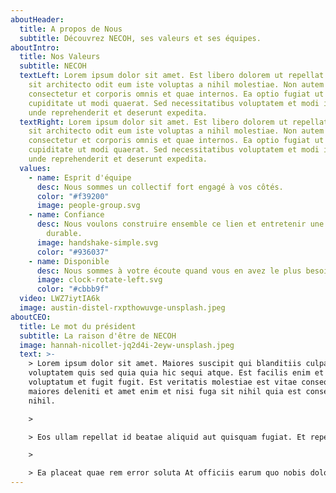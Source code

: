 ```yaml
---
aboutHeader:
  title: A propos de Nous
  subtitle: Découvrez NECOH, ses valeurs et ses équipes.
aboutIntro:
  title: Nos Valeurs
  subtitle: NECOH
  textLeft: Lorem ipsum dolor sit amet. Est libero dolorem ut repellat expedita
    sit architecto odit eum iste voluptas a nihil molestiae. Non autem
    consectetur et corporis omnis et quae internos. Ea optio fugiat ut quis
    cupiditate ut modi quaerat. Sed necessitatibus voluptatem et modi ipsam ut
    unde reprehenderit et deserunt expedita.
  textRight: Lorem ipsum dolor sit amet. Est libero dolorem ut repellat expedita
    sit architecto odit eum iste voluptas a nihil molestiae. Non autem
    consectetur et corporis omnis et quae internos. Ea optio fugiat ut quis
    cupiditate ut modi quaerat. Sed necessitatibus voluptatem et modi ipsam ut
    unde reprehenderit et deserunt expedita.
  values:
    - name: Esprit d'équipe
      desc: Nous sommes un collectif fort engagé à vos côtés.
      color: "#f39200"
      image: people-group.svg
    - name: Confiance
      desc: Nous voulons construire ensemble ce lien et entretenir une relation
        durable.
      image: handshake-simple.svg
      color: "#936037"
    - name: Disponible
      desc: Nous sommes à votre écoute quand vous en avez le plus besoin.
      image: clock-rotate-left.svg
      color: "#cbbb9f"
  video: LWZ7iytIA6k
  image: austin-distel-rxpthowuvge-unsplash.jpeg
aboutCEO:
  title: Le mot du président
  subtitle: La raison d'être de NECOH
  image: hannah-nicollet-jq2d4i-2eyw-unsplash.jpeg
  text: >-
    > Lorem ipsum dolor sit amet. Maiores suscipit qui blanditiis culpa qui
    voluptatem quis sed quia quia hic sequi atque. Est facilis enim et incidunt
    voluptatum et fugit fugit. Est veritatis molestiae est vitae consequatur hic
    maiores deleniti et amet enim et nisi fuga sit nihil quia est consequatur
    nihil.

    >

    > Eos ullam repellat id beatae aliquid aut quisquam fugiat. Et repellendus totam quo molestias distinctio quo saepe error et consequatur aliquam cum quos rerum. Sit tempore ipsa ea adipisci eveniet qui nihil corporis ad animi praesentium in natus necessitatibus aut ullam obcaecati.

    >

    > Ea placeat quae rem error soluta At officiis earum quo nobis dolorem est magnam voluptate sed similique velit vel quod amet. Sit quidem quaerat eos temporibus excepturi sit veritatis sint? Rem magnam exercitationem non earum velit a nulla nihil non corporis minus est totam accusamus.
---
```

